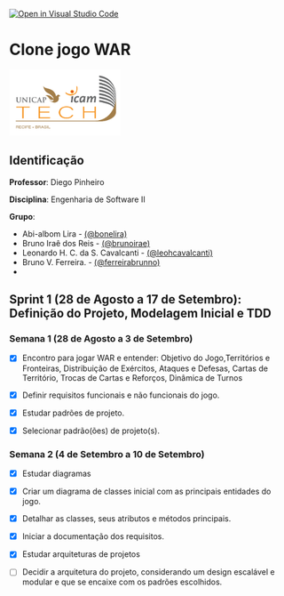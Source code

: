 [![Open in Visual Studio Code](https://classroom.github.com/assets/open-in-vscode-718a45dd9cf7e7f842a935f5ebbe5719a5e09af4491e668f4dbf3b35d5cca122.svg)](https://classroom.github.com/online_ide?assignment_repo_id=11586913&assignment_repo_type=AssignmentRepo)
# Clone jogo WAR
<img src="assets/images/Unicap_Icam_Tech-01.png" alt="drawing" width="200"/>

## Identificação
**Professor**: Diego Pinheiro

**Disciplina**: Engenharia de Software II

**Grupo**: 
* Abi-albom Lira - [(@bonelira)](https://github.com/bonelira)
* Bruno Iraê dos Reis - [(@brunoirae)](https://github.com/BrunoIrae)
* Leonardo H. C. da S. Cavalcanti - [(@leohcavalcanti)](https://github.com/leohcavalcanti)
* Bruno V. Ferreira. - [(@ferreirabrunno)](https://github.com/ferreirabrunno)
* 

## Sprint 1 (28 de Agosto a 17 de Setembro): Definição do Projeto, Modelagem Inicial e TDD

### Semana 1 (28 de Agosto a 3 de Setembro)
- [x] Encontro para jogar WAR e entender: Objetivo do Jogo,Territórios e Fronteiras, Distribuição de Exércitos, Ataques e Defesas, Cartas de Território, Trocas de Cartas e Reforços, Dinâmica de Turnos 
- [x] Definir requisitos funcionais e não funcionais do jogo.
- [x] Estudar padrões de projeto.
- [x] Selecionar padrão(ões) de projeto(s).


### Semana 2 (4 de Setembro a 10 de Setembro)
- [x] Estudar diagramas
- [x] Criar um diagrama de classes inicial com as principais entidades do jogo.
- [x] Detalhar as classes, seus atributos e métodos principais.
- [x] Iniciar a documentação dos requisitos.
- [x] Estudar arquiteturas de projetos
- [ ] Decidir a arquitetura do projeto, considerando um design escalável e modular e que se encaixe com os padrões escolhidos.



